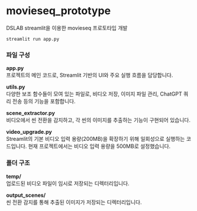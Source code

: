 # movieseq_prototype
DSLAB streamlit을 이용한 movieseq 프로토타입 개발

```
streamlit run app.py
```

### 파일 구성
<b>app.py</b>  
프로젝트의 메인 코드로, Streamlit 기반의 UI와 주요 실행 흐름을 담당합니다.

<b>utils.py</b>  
다양한 보조 함수들이 모여 있는 파일로, 비디오 저장, 이미지 파일 관리, ChatGPT 쿼리 전송 등의 기능을 포함합니다.

<b>scene_extractor.py</b>  
비디오에서 씬 전환을 감지하고, 각 씬의 이미지를 추출하는 기능이 구현되어 있습니다.

<b>video_upgrade.py</b>  
Streamlit의 기본 비디오 입력 용량(200MB)을 확장하기 위해 일회성으로 실행하는 코드입니다. 현재 프로젝트에서는 비디오 입력 용량을 500MB로 설정했습니다.

### 폴더 구조
<b>temp/</b>  
업로드된 비디오 파일이 임시로 저장되는 디렉터리입니다.

<b>output_scenes/</b>  
씬 전환 감지를 통해 추출된 이미지가 저장되는 디렉터리입니다.